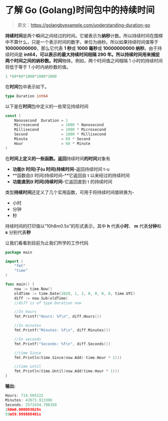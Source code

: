 # 了解 Go (Golang)时间包中的持续时间

> 原文：<https://golangbyexample.com/understanding-duration-go>

**持续时间**是两个瞬间之间经过的时间。它被表示为**纳秒**计数。所以持续时间在围棋中不算什么，只是一个表示时间的数字，单位为纳秒。所以如果持续时间值等于**10000000000**，那么它代表 **1 秒**或 **1000 毫秒**或 **10000000000 纳秒**。由于持续时间是 **int64，**可以表示的最大持续时间相隔 290 年。所以持续时间用来捕捉两个**时间之间的纳秒数。时间**物体。例如，两个时间值之间相隔 1 小时的持续时间将低于等于 1 小时内纳秒数的值。

```go
1 *60*60*1000*1000*1000
```

在**时间**包中表示如下。

```go
type Duration int64
```

以下是在**时间**包中定义的一些常见持续时间

```go
const (
    Nanosecond  Duration = 1
    Microsecond          = 1000 * Nanosecond
    Millisecond          = 1000 * Microsecond
    Second               = 1000 * Millisecond
    Minute               = 60 * Second
    Hour                 = 60 * Minute
)
```

在**时间上定义的一些函数。返回**持续时间**的时间**对象有

*   **功能(t 时间)子(u 时间)持续时间**–返回持续时间 t-u
*   **函数自(t 时间)持续时间–**它返回自 t 以来经过的持续时间
*   **功能直到(t 时间)持续时间**–它返回直到 t 的持续时间

类型**持续时间**还定义了几个实用函数，可用于将持续时间值转换为-

*   小时
*   分钟
*   秒

持续时间的打印值以“10h8m0.5s”的形式表示，其中 **h** 代表**小时**、 **m** 代表**分钟**和 **s** 分别代表**秒**

让我们看看到目前为止我们所学的工作代码

```go
package main

import (
    "fmt"
    "time"
)

func main() {
    now := time.Now()
    oldTime := time.Date(2020, 1, 2, 0, 0, 0, 0, time.UTC)
    diff := now.Sub(oldTime)
    //diff is of type Duration now

    //In hours
    fmt.Printf("Hours: %f\n", diff.Hours())

    //In minutes
    fmt.Printf("Minutes: %f\n", diff.Minutes())

    //In seconds
    fmt.Printf("Seconds: %f\n", diff.Seconds())

    //time Since
    fmt.Println(time.Since(now.Add(-time.Hour * 1)))

    //time until
    fmt.Println(time.Until(now.Add(time.Hour * 1)))
}
```

**输出:**

```go
Hours: 714.565222
Minutes: 42873.913306
Seconds: 2572434.798350
1h0m0.000093629s
59m59.999888401s
```